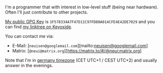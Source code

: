 I'm a programmer that with interest in low-level stuff (being near hardware).
Often I'll just contribute to other projects.

[My public GPG Key][gpgkey] is `1F578334A7F47D11C97FD80A014CFE4E42DE7029` and
you can find [my linktree on Keyoxide][keyoxide].

[gpgkey]: https://keys.openpgp.org/pks/lookup?op=get&options=mr&search=0x1f578334a7f47d11c97fd80a014cfe4e42de7029
[keyoxide]: https://keyoxide.org/1f578334a7f47d11c97fd80a014cfe4e42de7029

You can contact me via:
- E-Mail: [`neuisen@googlemail.com`][mailto:neuisen@googlemail.com]
- Matrix: [`@neui@matrix.org`][https://matrix.to/#/@neui:matrix.org]

Note that I'm in [germany timezone][timezone] (CET UTC+1 / CEST UTC+2) and
usually answer in the evenings.

[timezone]: https://www.timeanddate.com/time/zone/germany

